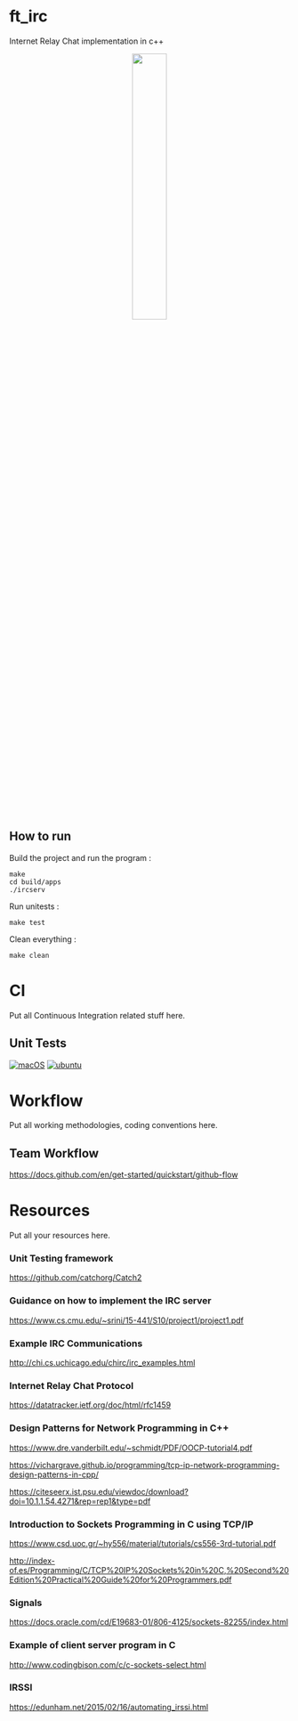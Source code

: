 # ft_irc

Internet Relay Chat implementation in c++
<p align="center">
<img src="https://www.marineterrein.nl/wp-content/uploads/2019/09/highres_482360765-830x466.jpeg"  width=35% height=35%>
</p>


## How to run

Build the project and run the program :
```
make
cd build/apps
./ircserv
```
Run unitests : 
```
make test
```
Clean everything :
```
make clean
```


# CI
Put all Continuous Integration related stuff here.

## Unit Tests

[![macOS](https://github.com/harou24/IRC_SERVER/actions/workflows/macos.yml/badge.svg)](https://github.com/harou24/IRC_SERVER/actions/workflows/macos.yml)
[![ubuntu](https://github.com/harou24/IRC_SERVER/actions/workflows/ubuntu.yml/badge.svg)](https://github.com/harou24/IRC_SERVER/actions/workflows/ubuntu.yml)


# Workflow
Put all working methodologies, coding conventions here.

## Team Workflow
https://docs.github.com/en/get-started/quickstart/github-flow


# Resources
Put all your resources here.

### Unit Testing framework
https://github.com/catchorg/Catch2

### Guidance on how to implement the IRC server
https://www.cs.cmu.edu/~srini/15-441/S10/project1/project1.pdf

### Example IRC Communications
http://chi.cs.uchicago.edu/chirc/irc_examples.html

### Internet Relay Chat Protocol
https://datatracker.ietf.org/doc/html/rfc1459

### Design Patterns for Network Programming in C++
https://www.dre.vanderbilt.edu/~schmidt/PDF/OOCP-tutorial4.pdf

https://vichargrave.github.io/programming/tcp-ip-network-programming-design-patterns-in-cpp/

https://citeseerx.ist.psu.edu/viewdoc/download?doi=10.1.1.54.4271&rep=rep1&type=pdf

### Introduction to Sockets Programming in C using TCP/IP
https://www.csd.uoc.gr/~hy556/material/tutorials/cs556-3rd-tutorial.pdf

http://index-of.es/Programming/C/TCP%20IP%20Sockets%20in%20C,%20Second%20Edition%20Practical%20Guide%20for%20Programmers.pdf

### Signals
https://docs.oracle.com/cd/E19683-01/806-4125/sockets-82255/index.html

### Example of client server program in C
http://www.codingbison.com/c/c-sockets-select.html

### IRSSI

https://edunham.net/2015/02/16/automating_irssi.html
